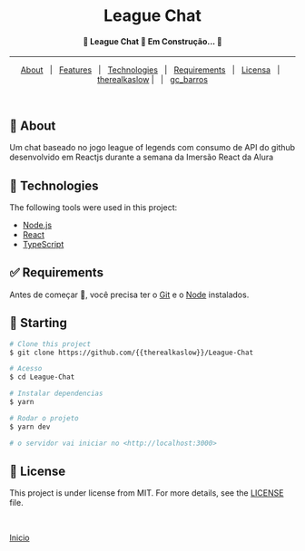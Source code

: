 <h1 align="center">League Chat</h1>
<!-- Status -->

 <h4 align="center"> 
	🚧  League Chat 🚀 Em Construção...  🚧
</h4> 

<hr> 

<p align="center">
  <a href="#dart-about">About</a> &#xa0; | &#xa0; 
  <a href="#sparkles-features">Features</a> &#xa0; | &#xa0;
  <a href="#rocket-technologies">Technologies</a> &#xa0; | &#xa0;
  <a href="#white_check_mark-requirements">Requirements</a> &#xa0; | &#xa0;
  <a href="#memo-license">Licensa</a> &#xa0; | &#xa0;
  <a href="https://github.com/therealkaslow" target="_blank">therealkaslow</a> | &#xa0;
  | &#xa0; <a href="https://github.com/gc-barros" target="_blank">gc_barros</a>
</p>

<br>

## :dart: About ##

Um chat baseado no jogo league of legends com consumo de API do github desenvolvido em Reactjs durante a semana da Imersão React da Alura

## :rocket: Technologies ##

The following tools were used in this project:

- [Node.js](https://nodejs.org/en/)
- [React](https://pt-br.reactjs.org/)
- [TypeScript](https://www.typescriptlang.org/)

## :white_check_mark: Requirements ##

Antes de começar :checkered_flag:, você precisa ter o [Git](https://git-scm.com) e o [Node](https://nodejs.org/en/) instalados.

## :checkered_flag: Starting ##

```bash
# Clone this project
$ git clone https://github.com/{{therealkaslow}}/League-Chat

# Acesso
$ cd League-Chat

# Instalar dependencias
$ yarn

# Rodar o projeto
$ yarn dev

# o servidor vai iniciar no <http://localhost:3000>
```

## :memo: License ##

This project is under license from MIT. For more details, see the [LICENSE](LICENSE.md) file.

&#xa0;

<a href="#top">Inicio</a>
